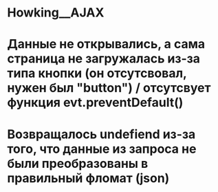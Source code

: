 # Howking__AJAX
# Данные не открывались, а сама страница не загружалась из-за типа кнопки (он отсутсвовал, нужен был "button") / отсутсвует функция evt.preventDefault()
# Возвращалось undefiend из-за того, что данные из запроса не были преобразованы в правильный фломат (json)